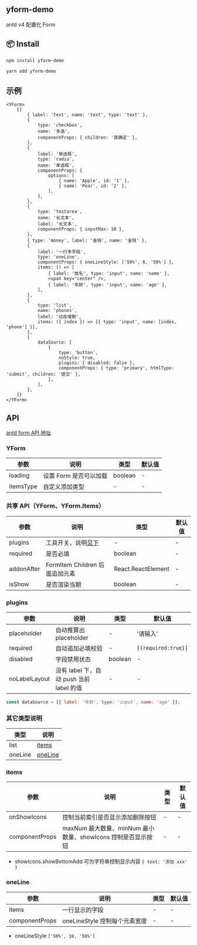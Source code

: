 ## yform-demo

antd v4 配置化 Form

## 📦 Install

```bash
npm install yform-demo
```

```bash
yarn add yform-demo
```

## 示例

```tsx
<YForm>
	{[
		{ label: 'text', name: 'text', type: 'text' },
		{
			type: 'checkbox',
			name: '多选',
			componentProps: { children: '我确定' },
		},
		{
			label: '单选框',
			type: 'radio',
			name: '单选框',
			componentProps: {
				options: [
					{ name: 'Apple', id: '1' },
					{ name: 'Pear', id: '2' },
				],
			},
		},
		{
			type: 'textarea',
			name: '长文本',
			label: '长文本',
			componentProps: { inputMax: 10 },
		},
		{ type: 'money', label: '金钱', name: '金钱' },
		{
			label: '一行多字段',
			type: 'oneLine',
			componentProps: { oneLineStyle: ['50%', 8, '50%'] },
			items: () => [
				{ label: '姓名', type: 'input', name: 'name' },
				<span key="center" />,
				{ label: '年龄', type: 'input', name: 'age' },
			],
		},
		{
			type: 'list',
			name: 'phones',
			label: '动态增删',
			items: ({ index }) => [{ type: 'input', name: [index, 'phone'] }],
		},
		{
			dataSource: [
				{
					type: 'button',
					noStyle: true,
					plugins: { disabled: false },
					componentProps: { type: 'primary', htmlType: 'submit', children: '提交' },
				},
			],
		},
	]}
</YForm>
```

## API

[antd form API 地址](https://next.ant.design/components/form-cn/#API)

### YForm

| 参数      | 说明                   | 类型    | 默认值 |
| --------- | ---------------------- | ------- | ------ |
| loading   | 设置 Form 是否可以加载 | boolean | -      |
| itemsType | 自定义添加类型         | -       | -      |

### 共享 API（YForm、YForm.Items）

| 参数       | 说明                           | 类型               | 默认值 |
| ---------- | ------------------------------ | ------------------ | ------ |
| plugins    | 工具开关，说明[见下](#plugins) | -                  | -      |
| required   | 是否必填                       | boolean            | -      |
| addonAfter | FormItem Children 后面追加元素 | React.ReactElement | -      |
| isShow     | 是否渲染当期                   | boolean            | -      |

### plugins

| 参数          | 说明                                     | 类型    | 默认值              |
| ------------- | ---------------------------------------- | ------- | ------------------- |
| placeholder   | 自动推算出 placeholder                   | -       | '请输入'            |
| required      | 自动追加必填校验                         | -       | `[{required:true}]` |
| disabled      | 字段禁用状态                             | boolean | -                   |
| noLabelLayout | 没有 label 下，自动 push 当前 label 的值 | -       | -                   |

```jsx
const dataSource = [{ label: '年龄', type: 'input', name: 'age' }];
```

### 其它类型说明

| 类型    | 说明                |
| ------- | ------------------- |
| list    | [items](#items)     |
| oneLine | [oneLine](#oneLine) |

### items

| 参数           | 说明                                                         | 类型 | 默认值 |
| -------------- | ------------------------------------------------------------ | ---- | ------ |
| onShowIcons    | 控制当前索引是否显示添加删除按钮                             | -    | -      |
| componentProps | maxNum 最大数量、minNum 最小数量、showIcons 控制是否显示按钮 | -    | -      |

-   showIcons.showBottomAdd 可为字符串控制显示内容 `{ text: '添加 xxx' }`

### oneLine

| 参数           | 说明                          | 类型 | 默认值 |
| -------------- | ----------------------------- | ---- | ------ |
| items          | 一行显示的字段                | -    | -      |
| componentProps | oneLineStyle 控制每个元素宽度 | -    | -      |

-   oneLineStyle `['50%', 10, '50%']`
